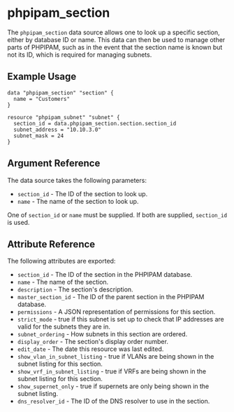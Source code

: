 # phpipam_section

The `phpipam_section` data source allows one to look up a specific section, either by database ID or name. This data can then be used to manage other parts of PHPIPAM, such as in the event that the section name is known but not its ID, which is required for managing subnets.

## Example Usage

```hcl
data "phpipam_section" "section" {
  name = "Customers"
}

resource "phpipam_subnet" "subnet" {
  section_id = data.phpipam_section.section.section_id
  subnet_address = "10.10.3.0"
  subnet_mask = 24
}
```

## Argument Reference

The data source takes the following parameters:

* `section_id` - The ID of the section to look up.
* `name` - The name of the section to look up.

One of `section_id` or `name` must be supplied. If both are supplied, `section_id` is used.

## Attribute Reference

The following attributes are exported:

* `section_id` - The ID of the section in the PHPIPAM database.
* `name` - The name of the section.
* `description` - The section's description.
* `master_section_id` - The ID of the parent section in the PHPIPAM database.
* `permissions` - A JSON representation of permissions for this section.
* `strict_mode` - true if this subnet is set up to check that IP addresses are valid for the subnets they are in.
* `subnet_ordering` - How subnets in this section are ordered.
* `display_order` - The section's display order number.
* `edit_date` - The date this resource was last edited.
* `show_vlan_in_subnet_listing` - true if VLANs are being shown in the subnet listing for this section.
* `show_vrf_in_subnet_listing` - true if VRFs are being shown in the subnet listing for this section.
* `show_supernet_only` - true if supernets are only being shown in the subnet listing.
* `dns_resolver_id` - The ID of the DNS resolver to use in the section.